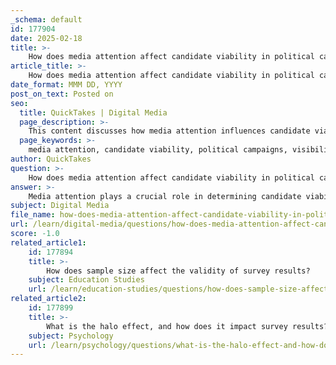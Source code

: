 ```yaml
---
_schema: default
id: 177904
date: 2025-02-18
title: >-
    How does media attention affect candidate viability in political campaigns?
article_title: >-
    How does media attention affect candidate viability in political campaigns?
date_format: MMM DD, YYYY
post_on_text: Posted on
seo:
  title: QuickTakes | Digital Media
  page_description: >-
    This content discusses how media attention influences candidate viability in political campaigns, examining aspects such as visibility, agenda-setting, framing effects, public perception, polling, the culture of fear, and the impact of financial resources.
  page_keywords: >-
    media attention, candidate viability, political campaigns, visibility and recognition, agenda-setting, framing effects, public perception, polling, culture of fear, financial resources
author: QuickTakes
question: >-
    How does media attention affect candidate viability in political campaigns?
answer: >-
    Media attention plays a crucial role in determining candidate viability during political campaigns. The coverage and focus that candidates receive from news outlets can significantly shape public perception and influence electoral outcomes. Here are several ways in which media attention affects candidate viability:\n\n1. **Visibility and Recognition**: Candidates who receive extensive media coverage are more likely to be recognized by the electorate. This visibility can lead to increased name recognition, which is essential for candidates, especially those who may not have established political backgrounds. High visibility can translate into higher voter support.\n\n2. **Agenda-Setting**: Media outlets have the power to set the political agenda by highlighting specific issues and framing them in particular ways. This agenda-setting can influence which candidates are perceived as relevant or viable based on the issues they prioritize. For instance, if the media focuses on a candidate's stance on a pressing issue, it can elevate that candidate's profile and perceived importance in the race.\n\n3. **Framing Effects**: The way media presents candidates and their policies can shape public opinion. Positive framing can enhance a candidate's appeal, while negative framing can diminish their viability. For example, if a candidate is framed as a strong leader in the media, it may lead to increased public support, whereas negative coverage can lead to a decline in voter confidence.\n\n4. **Public Perception and Polling**: Media attention can influence public opinion polls, which in turn affect candidate viability. Polls that show a candidate leading can attract more media attention, creating a feedback loop where increased coverage leads to higher support, further solidifying the candidate's position. Conversely, candidates who are portrayed unfavorably in the media may see a drop in polling numbers, affecting their campaign strategies.\n\n5. **Culture of Fear**: The media often emphasizes alarming stories, which can create a culture of fear among voters. Candidates who are able to address these fears effectively in their campaigns may gain traction, while those who fail to resonate with the public's concerns may struggle to maintain viability.\n\n6. **Impact of Financial Resources**: While media attention is critical, it is often influenced by the financial resources available to candidates. Those who can afford to invest in advertising and public relations may secure more media coverage, thereby enhancing their visibility and viability compared to less-funded opponents.\n\nIn summary, media attention is a powerful factor in shaping candidate viability in political campaigns. It influences public perception, sets the political agenda, and can create a feedback loop that either bolsters or undermines a candidate's chances of success. Candidates who effectively navigate media landscapes and leverage attention to their advantage are more likely to succeed in their electoral pursuits.
subject: Digital Media
file_name: how-does-media-attention-affect-candidate-viability-in-political-campaigns.md
url: /learn/digital-media/questions/how-does-media-attention-affect-candidate-viability-in-political-campaigns
score: -1.0
related_article1:
    id: 177894
    title: >-
        How does sample size affect the validity of survey results?
    subject: Education Studies
    url: /learn/education-studies/questions/how-does-sample-size-affect-the-validity-of-survey-results
related_article2:
    id: 177899
    title: >-
        What is the halo effect, and how does it impact survey results?
    subject: Psychology
    url: /learn/psychology/questions/what-is-the-halo-effect-and-how-does-it-impact-survey-results
---
```


&nbsp;
